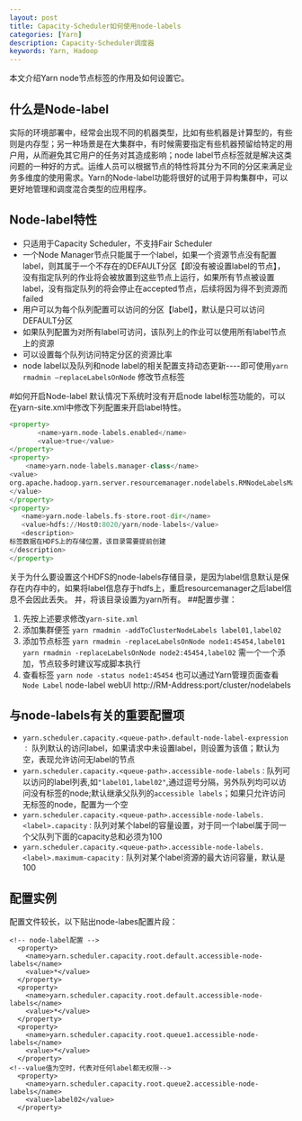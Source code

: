 ```yaml
---
layout: post
title: Capacity-Scheduler如何使用node-labels
categories: [Yarn]
description: Capacity-Scheduler调度器
keywords: Yarn, Hadoop
---
```

本文介绍Yarn node节点标签的作用及如何设置它。

## 什么是Node-label
实际的环境部署中，经常会出现不同的机器类型，比如有些机器是计算型的，有些则是内存型；另一种场景是在大集群中，有时候需要指定有些机器预留给特定的用户用，从而避免其它用户的任务对其造成影响；node label节点标签就是解决这类问题的一种好的方式。运维人员可以根据节点的特性将其分为不同的分区来满足业务多维度的使用需求。Yarn的Node-label功能将很好的试用于异构集群中，可以更好地管理和调度混合类型的应用程序。
## Node-label特性
 - 只适用于Capacity Scheduler，不支持Fair Scheduler
 - 一个Node Manager节点只能属于一个label，如果一个资源节点没有配置label，则其属于一个不存在的DEFAULT分区【即没有被设置label的节点】，没有指定队列的作业将会被放置到这些节点上运行，如果所有节点被设置label，没有指定队列的将会停止在accepted节点，后续将因为得不到资源而failed
- 用户可以为每个队列配置可以访问的分区【label】，默认是只可以访问DEFAULT分区
- 如果队列配置为对所有label可访问，该队列上的作业可以使用所有label节点上的资源
- 可以设置每个队列访问特定分区的资源比率
- node label以及队列和node label的相关配置支持动态更新----即可使用`yarn rmadmin –replaceLabelsOnNode` 修改节点标签

#如何开启Node-label
默认情况下系统时没有开启node label标签功能的，可以在yarn-site.xml中修改下列配置来开启label特性。
```python
<property>
       <name>yarn.node-labels.enabled</name>
       <value>true</value>
</property>
<property>
    <name>yarn.node-labels.manager-class</name>
<value>
org.apache.hadoop.yarn.server.resourcemanager.nodelabels.RMNodeLabelsManager
</value>
</property>
<property>
   <name>yarn.node-labels.fs-store.root-dir</name>
   <value>hdfs://Host0:8020/yarn/node-labels</value>
   <description>
标签数据在HDFS上的存储位置，该目录需要提前创建
</description>
</property>
```
   关于为什么要设置这个HDFS的node-labels存储目录，是因为label信息默认是保存在内存中的，如果将label信息存于hdfs上，重启resourcemanager之后label信息不会因此丢失。
并，将该目录设置为yarn所有。
##配置步骤：
1. 先按上述要求修改`yarn-site.xml`
2. 添加集群便签
`yarn rmadmin -addToClusterNodeLabels label01,label02`
3.	添加节点标签
`yarn rmadmin -replaceLabelsOnNode node1:45454,label01`
`yarn rmadmin -replaceLabelsOnNode node2:45454,label02`
需一个一个添加，节点较多时建议写成脚本执行
4.	查看标签
`yarn node -status node1:45454`
也可以通过Yarn管理页面查看`Node Label`
node-label webUI
http://RM-Address:port/cluster/nodelabels

## 与node-labels有关的重要配置项
- `yarn.scheduler.capacity.<queue-path>.default-node-label-expression ：` 队列默认的访问label，如果请求中未设置label，则设置为该值；默认为空，表现允许访问无label的节点
- `yarn.scheduler.capacity.<queue-path>.accessible-node-labels：`队列可以访问的label列表,如`"label01,label02"`,通过逗号分隔，另外队列均可以访问没有标签的node;默认继承父队列的`accessible labels`；如果只允许访问无标签的node，配置为一个空
-	`yarn.scheduler.capacity.<queue-path>.accessible-node-labels.<label>.capacity：`队列对某个label的容量设置，对于同一个label属于同一个父队列下面的capacity总和必须为100
-	`yarn.scheduler.capacity.<queue-path>.accessible-node-labels.<label>.maximum-capacity：`队列对某个label资源的最大访问容量，默认是100

## 配置实例

配置文件较长，以下贴出node-labes配置片段：
```vim
<!-- node-label配置 -->
  <property>
    <name>yarn.scheduler.capacity.root.default.accessible-node-labels</name>
    <value>*</value>
  </property>
  <property>
    <name>yarn.scheduler.capacity.root.default.accessible-node-labels</name>
    <value>*</value>
  </property>
  <property>
    <name>yarn.scheduler.capacity.root.queue1.accessible-node-labels</name>
    <value>*</value>
  </property>
<!--value值为空时，代表对任何label都无权限-->
  <property>
    <name>yarn.scheduler.capacity.root.queue2.accessible-node-labels</name>
    <value>label02</value>
  </property>
```

